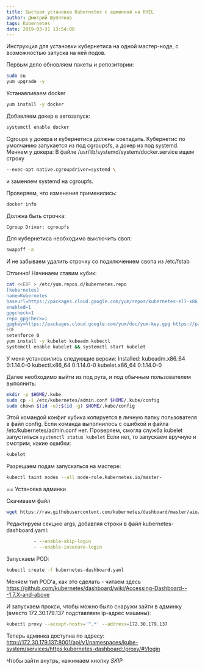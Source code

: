 ```yaml
---
title: Быстрая установка Kubernetes с админкой на RHEL
author: Дмитрий Шупляков
tags: Kubernetes
date: 2019-03-31 13:54:00
---
```


Инструкция для установки кубернетиса на одной мастер-ноде, с возможностью запуска на ней подов.
<!-- more --> 

Первым дело обновляем пакеты и репозитории:
```bash
sudo su
yum upgrade -y
```

Устанавливаем docker
```bash
yum install -y docker
```
Добавляем докер в автозапуск:
```bash
systemctl enable docker 
```
Cgroups у докера и кубернетиса должны совпадать. Кубернетис по умолчанию запукается из под cgroupsfs, а докер из под systemd. Меняем у докера:
В файле /usr/lib/systemd/system/docker.service ищем строку 

```bash
--exec-opt native.cgroupdriver=systemd \
```
и заменяем systemd на cgroupfs.

Проверяем, что изменения применились:
```bash
docker info
```
Должна быть строчка:
```bash
Cgroup Driver: cgroupfs
```

Для кубернетиса необходимо выключить своп:
```bash
swapoff -a
```
И не забываем удалить строчку со подключением свопа из /etc/fstab

Отлично! Начинаем ставим кубик:
```bash
cat <<EOF > /etc/yum.repos.d/kubernetes.repo
[kubernetes]
name=Kubernetes
baseurl=https://packages.cloud.google.com/yum/repos/kubernetes-el7-x86_64
enabled=1
gpgcheck=1
repo_gpgcheck=1
gpgkey=https://packages.cloud.google.com/yum/doc/yum-key.gpg https://packages.cloud.google.com/yum/doc/rpm-package-key.gpg
EOF
setenforce 0
yum install -y kubelet kubeadm kubectl
systemctl enable kubelet && systemctl start kubelet
```

У меня установились следующие версии:
Installed:
  kubeadm.x86_64 0:1.14.0-0                       kubectl.x86_64 0:1.14.0-0                       kubelet.x86_64 0:1.14.0-0

Далее необходимо выйти из под рута, и под обычным пользователем выполнить:
```bash
mkdir -p $HOME/.kube
sudo cp -i /etc/kubernetes/admin.conf $HOME/.kube/config
sudo chown $(id -u):$(id -g) $HOME/.kube/config
```
Этой командой конфиг кубика копируется в личную папку пользователя в файл config.
Если команда выполнилось с ошибкой и файла /etc/kubernetes/admin.conf нет. Проверяем, смогла служба kubelet запуститься ``systemctl status kubelet``
Если нет, то запускаем вручную и смотрим, какие ошибки:
```bash
kubelet
```

Разрешаем подам запускаться на мастере:
```bash
kubectl taint nodes --all node-role.kubernetes.io/master- 
```

== Установка админки

Скачиваем файл
```bash
wget https://raw.githubusercontent.com/kubernetes/dashboard/master/aio/deploy/recommended/kubernetes-dashboard.yaml
```
Редактируем секцию args, добавляя строки в файл kubernetes-dashboard.yaml:
```bash
          - --enable-skip-login
          - --enable-insecure-login
```
Запускаем POD:
```bash
kubectl create -f kubernetes-dashboard.yaml
```

Меняем тип POD'a, как это сделать - читаем здесь https://github.com/kubernetes/dashboard/wiki/Accessing-Dashboard---1.7.X-and-above

И запускаем прокси, чтобы можно было снаружи зайти в админку (вместо 172.30.179.137 подставляем ip-адрес машины):
```bash
kubectl proxy --accept-hosts='^.*' --address=172.30.179.137
```

Теперь админка доступна по адресу:
http://172.30.179.137:8001/api/v1/namespaces/kube-system/services/https:kubernetes-dashboard:/proxy/#!/login

Чтобы зайти внутрь, нажимаем кнопку *SKIP*

